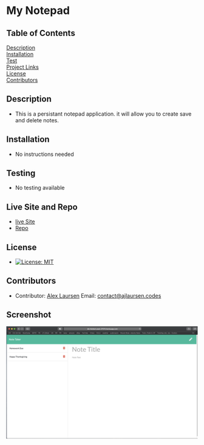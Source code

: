 
# My Notepad

## Table of Contents
[Description](#description)  
[Installation](#Installation)  
[Test](#Testing)  
[Project Links](#live-Site-and-Repo)  
[License](#License)  
[Contributors](#Contributors)  

## Description
* This is a persistant notepad application. it will allow you to create save and delete notes. 

## Installation
* No instructions needed

## Testing
* No testing available

## Live Site and Repo
* [live Site](https://shielded-peak-27574.herokuapp.com/)
* [Repo](https://github.com/ajlaursen/my-notepad)

## License
* [![License: MIT](https://img.shields.io/badge/License-MIT-yellow.svg)](https://opensource.org/licenses/MIT)

## Contributors
* Contributor: [Alex Laursen](https://github.com/Ajlaursen) Email: [contact@ajlaursen.codes](mailto:contact@ajlaursen.codes)

## Screenshot

![screenshot](public/assets/imgs/screenshot.png)